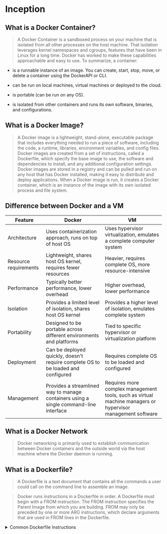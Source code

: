 # Inception

## What is a Docker Container?

> A Docker Container is a sandboxed process on your machine that is isolated from all other processes on the host machine. That isolation leverages kernel namespaces and cgroups, features that have been in Linux for a long time. Docker has worked to make these capabilities approachable and easy to use. To summarize, a container:
* is a runnable instance of an image. You can create, start, stop, move, or delete a container using the DockerAPI or CLI.

* can be run on local machines, virtual machines or deployed to the cloud.

* is portable (can be run on any OS).

* is isolated from other containers and runs its own software, binaries, and configurations.

## What is a Docker Image?

> A Docker image is a lightweight, stand-alone, executable package that includes everything needed to run a piece of software, including the code, a runtime, libraries, environment variables, and config files. Docker images are created from a set of instructions, called a Dockerfile, which specify the base image to use, the software and dependencies to install, and any additional configuration settings. Docker images are stored in a registry and can be pulled and run on any host that has Docker installed, making it easy to distribute and deploy applications. When a Docker image is run, it creates a Docker container, which is an instance of the image with its own isolated process and file system.



## Difference between Docker and a VM

| Feature              | Docker                             | VM                                |
|----------------------|-------------------------------------|-------------------------------------|
| Architecture         | Uses containerization approach, runs on top of host OS | Uses hypervisor virtualization, emulates a complete computer system |
| Resource requirements| Lightweight, shares host OS kernel, requires fewer resources | Heavier, requires complete OS, more resource-intensive |
| Performance          | Typically better performance, lower overhead | Higher overhead, lower performance |
| Isolation            | Provides a limited level of isolation, shares host OS kernel | Provides a higher level of isolation, emulates complete system |
| Portability          | Designed to be portable across different environments and platforms | Tied to specific hypervisor or virtualization platform |
| Deployment           | Can be deployed quickly, doesn't require complete OS to be loaded and configured | Requires complete OS to be loaded and configured |
| Management           | Provides a streamlined way to manage containers using a single command-line interface | Requires more complex management tools, such as virtual machine managers or hypervisor management software |



## What is a Docker Network

> Docker networking is primarily used to establish communication between Docker containers and the outside world via the host machine where the Docker daemon is running.
## What is a Dockerfile?

> A Dockerfile is a text document that contains all the commands a user could call on the command line to assemble an image.

> Docker runs instructions in a Dockerfile in order. A Dockerfile must begin with a FROM instruction. The FROM instruction specifies the Parent Image from which you are building. FROM may only be preceded by one or more ARG instructions, which declare arguments that are used in FROM lines in the Dockerfile.

<details><summary>Common Dockerfile Instructions</summary>
<p>

FROM Specifies the base image to use as the starting point.

RUN Runs a command in the shell to build the image.

COPY Copies files from host to the image.

EXPOSE Specifies the ports to be exposed by the container.

ENV Sets environment variables in the image.

CMD Specifies the default command to run when a container is started from the image.

ENTRYPOINT Specifies the command that will always be executed when a container is run from the image.

</p>
</details>
